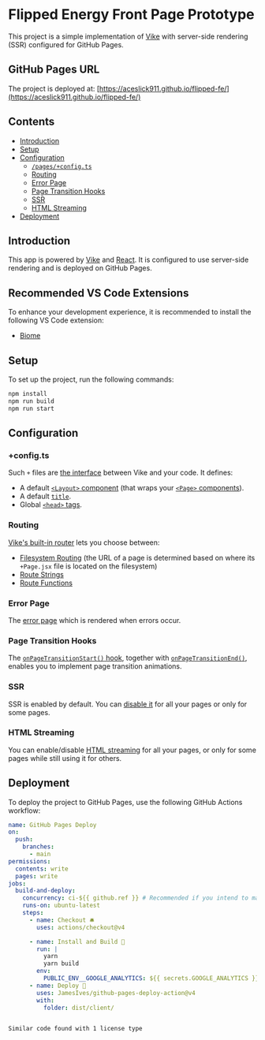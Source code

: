 # Flipped Energy Front Page Prototype

This project is a simple implementation of [Vike](https://vike.dev) with server-side rendering (SSR) configured for GitHub Pages.

## GitHub Pages URL

The project is deployed at: [https://aceslick911.github.io/flipped-fe/](https://aceslick911.github.io/flipped-fe/)

## Contents

* [Introduction](#introduction)
* [Setup](#setup)
* [Configuration](#configuration)
  * [`/pages/+config.ts`](#pagesconfigts)
  * [Routing](#routing)
  * [Error Page](#error-page)
  * [Page Transition Hooks](#page-transition-hooks)
  * [SSR](#ssr)
  * [HTML Streaming](#html-streaming)
* [Deployment](#deployment)

## Introduction

This app is powered by [Vike](https://vike.dev) and [React](https://react.dev/learn). It is configured to use server-side rendering and is deployed on GitHub Pages.

## Recommended VS Code Extensions

To enhance your development experience, it is recommended to install the following VS Code extension:

* [Biome](https://marketplace.visualstudio.com/items?itemName=biomejs.biome)

## Setup


To set up the project, run the following commands:

```sh
npm install
npm run build
npm run start
```

## Configuration

### +config.ts

Such `+` files are [the interface](https://vike.dev/config) between Vike and your code. It defines:

* A default [`<Layout>` component](https://vike.dev/Layout) (that wraps your [`<Page>` components](https://vike.dev/Page)).
* A default [`title`](https://vike.dev/title).
* Global [`<head>` tags](https://vike.dev/head-tags).

### Routing

[Vike's built-in router](https://vike.dev/routing) lets you choose between:

* [Filesystem Routing](https://vike.dev/filesystem-routing) (the URL of a page is determined based on where its `+Page.jsx` file is located on the filesystem)
* [Route Strings](https://vike.dev/route-string)
* [Route Functions](https://vike.dev/route-function)

### Error Page

The [error page](https://vike.dev/error-page) which is rendered when errors occur.

### Page Transition Hooks

The [`onPageTransitionStart()` hook](https://vike.dev/onPageTransitionStart), together with [`onPageTransitionEnd()`](https://vike.dev/onPageTransitionEnd), enables you to implement page transition animations.

### SSR

SSR is enabled by default. You can [disable it](https://vike.dev/ssr) for all your pages or only for some pages.

### HTML Streaming

You can enable/disable [HTML streaming](https://vike.dev/stream) for all your pages, or only for some pages while still using it for others.

## Deployment

To deploy the project to GitHub Pages, use the following GitHub Actions workflow:

```yaml
name: GitHub Pages Deploy
on:
  push:
    branches:
      - main
permissions:
  contents: write
  pages: write
jobs:
  build-and-deploy:
    concurrency: ci-${{ github.ref }} # Recommended if you intend to make multiple deployments in quick succession.
    runs-on: ubuntu-latest
    steps:
      - name: Checkout 🛎️
        uses: actions/checkout@v4

      - name: Install and Build 🔧
        run: |
          yarn
          yarn build
        env:
          PUBLIC_ENV__GOOGLE_ANALYTICS: ${{ secrets.GOOGLE_ANALYTICS }}
      - name: Deploy 🚀
        uses: JamesIves/github-pages-deploy-action@v4
        with:
          folder: dist/client/
```
```

Similar code found with 1 license type
